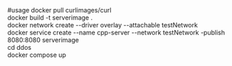 #usage
docker pull curlimages/curl  
docker build -t serverimage .  
docker network create --driver overlay --attachable testNetwork  
docker service create --name cpp-server --network testNetwork -publish 8080:8080 serverimage  
cd ddos  
docker compose up  
